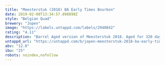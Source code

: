 ```yaml
---
title: "Meesterstuk (2018) BA Early Times Bourbon"
date: 2019-02-08T13:34:57.898898Z
style: "Belgian Quad"
brewery: "Jopen"
image: "https://labels.untappd.com/labels/2940842"
rating: "4.11"
description: "Barrel Aged version of Meesterstuk 2018. Aged for 320 days on Early Times Bourbon. A cookie and vanilla lovers’ dream with a balanced character of caramel and a smooth bourbon finish."
untappd_url: "https://untappd.com/b/jopen-meesterstuk-2018-ba-early-times-bourbon/2940842"
abv: "12.0"
ibu: "25"
robots: noindex,nofollow
---
```

